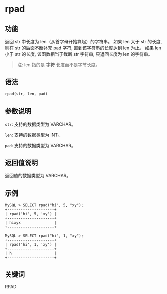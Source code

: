 # rpad

## 功能

返回 str 中长度为 len（从首字母开始算起）的字符串。
如果 len 大于 str 的长度, 则在 str 的后面不断补充 pad 字符, 直到该字符串的长度达到 len 为止。
如果 len 小于 str 的长度, 该函数相当于截断 str 字符串, 只返回长度为 len 的字符串。
> 注: len 指的是 **字符** 长度而不是字节长度。

## 语法

```Haskell
rpad(str, len, pad)
```

## 参数说明

`str`: 支持的数据类型为 VARCHAR。

`len`: 支持的数据类型为 INT。

`pad`: 支持的数据类型为 VARCHAR。

## 返回值说明

返回值的数据类型为 VARCHAR。

## 示例

```Plain Text
MySQL > SELECT rpad("hi", 5, "xy");
+---------------------+
| rpad('hi', 5, 'xy') |
+---------------------+
| hixyx               |
+---------------------+

MySQL > SELECT rpad("hi", 1, "xy");
+---------------------+
| rpad('hi', 1, 'xy') |
+---------------------+
| h                   |
+---------------------+
```

## 关键词

RPAD
